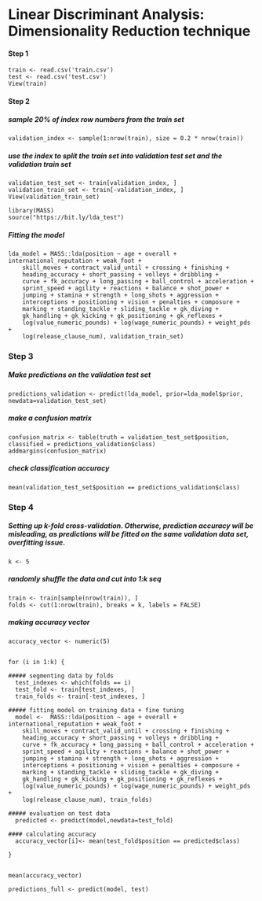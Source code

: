 # Linear Discriminant Analysis: Dimensionality Reduction technique

#### Step 1

    train <- read.csv('train.csv')
    test <- read.csv('test.csv')
    View(train)

#### Step 2

##### sample 20% of index row numbers from the train set
    validation_index <- sample(1:nrow(train), size = 0.2 * nrow(train))

##### use the index to split the train set into validation test set and the validation train set
    validation_test_set <- train[validation_index, ]
    validation_train_set <- train[-validation_index, ]
    View(validation_train_set)

    library(MASS)
    source("https://bit.ly/lda_test")

##### Fitting the model

    lda_model = MASS::lda(position ~ age + overall + international_reputation + weak_foot +
        skill_moves + contract_valid_until + crossing + finishing +
        heading_accuracy + short_passing + volleys + dribbling +
        curve + fk_accuracy + long_passing + ball_control + acceleration +
        sprint_speed + agility + reactions + balance + shot_power +
        jumping + stamina + strength + long_shots + aggression +
        interceptions + positioning + vision + penalties + composure +
        marking + standing_tackle + sliding_tackle + gk_diving +
        gk_handling + gk_kicking + gk_positioning + gk_reflexes +
        log(value_numeric_pounds) + log(wage_numeric_pounds) + weight_pds +
        log(release_clause_num), validation_train_set)

### Step 3

##### Make predictions on the validation test set
    predictions_validation <- predict(lda_model, prior=lda_model$prior, newdata=validation_test_set)

##### make a confusion matrix
    confusion_matrix <- table(truth = validation_test_set$position, classified = predictions_validation$class)
    addmargins(confusion_matrix)

##### check classification accuracy
    mean(validation_test_set$position == predictions_validation$class)

### Step 4

##### Setting up k-fold cross-validation. Otherwise, prediction accuracy will be misleading, as predictions will be fitted on the same validation data set, overfitting issue.

    k <- 5

##### randomly shuffle the data and cut into 1:k seq
    train <- train[sample(nrow(train)), ]
    folds <- cut(1:nrow(train), breaks = k, labels = FALSE)

##### making accuracy vector
    accuracy_vector <- numeric(5)


    for (i in 1:k) {

    ##### segmenting data by folds
      test_indexes <- which(folds == i)
      test_fold <- train[test_indexes, ]
      train_folds <- train[-test_indexes, ]

    ##### fitting model on training data + fine tuning
      model <-  MASS::lda(position ~ age + overall + international_reputation + weak_foot +
        skill_moves + contract_valid_until + crossing + finishing +
        heading_accuracy + short_passing + volleys + dribbling +
        curve + fk_accuracy + long_passing + ball_control + acceleration +
        sprint_speed + agility + reactions + balance + shot_power +
        jumping + stamina + strength + long_shots + aggression +
        interceptions + positioning + vision + penalties + composure +
        marking + standing_tackle + sliding_tackle + gk_diving +
        gk_handling + gk_kicking + gk_positioning + gk_reflexes +
        log(value_numeric_pounds) + log(wage_numeric_pounds) + weight_pds +
        log(release_clause_num), train_folds)

    ##### evaluation on test data
      predicted <- predict(model,newdata=test_fold)

    #### calculating accuracy
      accuracy_vector[i]<- mean(test_fold$position == predicted$class)

    }


    mean(accuracy_vector)

    predictions_full <- predict(model, test)
